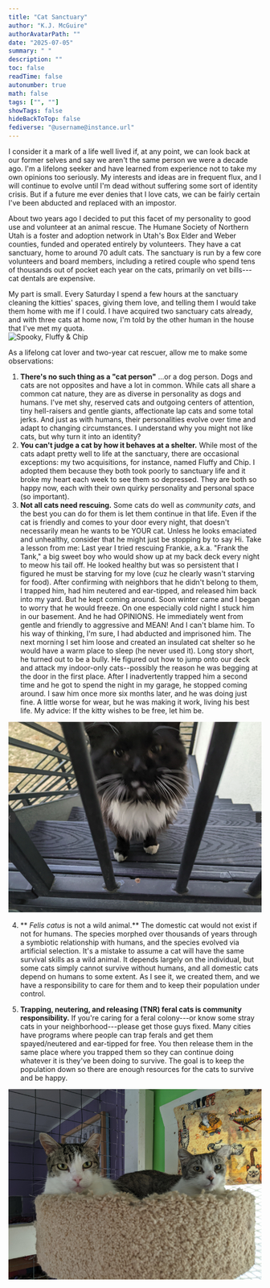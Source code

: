 ```yaml
---
title: "Cat Sanctuary"
author: "K.J. McGuire"
authorAvatarPath: ""
date: "2025-07-05"
summary: " "
description: ""
toc: false
readTime: false
autonumber: true
math: false
tags: ["", ""]
showTags: false
hideBackToTop: false
fediverse: "@username@instance.url"
---
```

I consider it a mark of a life well lived if, at any point, we can look back at our former selves and say we aren't the same person we were a decade ago. I'm a lifelong seeker and have learned from experience not to take my own opinions too seriously. My interests and ideas are in frequent flux, and I will continue to evolve until I'm dead without suffering some sort of identity crisis. But if a future me ever denies that I love cats, we can be fairly certain I've been abducted and replaced with an impostor.

About two years ago I decided to put this facet of my personality to good use and volunteer at an animal rescue. The Humane Society of Northern Utah is a foster and adoption network in Utah's Box Elder and Weber counties, funded and operated entirely by volunteers. They have a cat sanctuary, home to around 70 adult cats. The sanctuary is run by a few core volunteers and board members, including a retired couple who spend tens of thousands out of pocket each year on the cats, primarily on vet bills---cat dentals are expensive.

My part is small. Every Saturday I spend a few hours at the sanctuary cleaning the kitties' spaces, giving them love, and telling them I would take them home with me if I could. I have acquired two sanctuary cats already, and with three cats at home now, I'm told by the other human in the house that I've met my quota.  
![Spooky, Fluffy & Chip](./imgs/the-cats-2.jpg "Spooky, Fluffy & Chip")

As a lifelong cat lover and two-year cat rescuer, allow me to make some observations:

1. **There's no such thing as a "cat person"** ...or a dog person. Dogs and cats are not opposites and have a lot in common. While cats all share a common cat nature, they are as diverse in personality as dogs and humans. I've met shy, reserved cats and outgoing centers of attention, tiny hell-raisers and gentle giants, affectionate lap cats and some total jerks. And just as with humans, their personalities evolve over time and adapt to changing circumstances. I understand why you might not like cats, but why turn it into an identity?
2. **You can't judge a cat by how it behaves at a shelter.** While most of the cats adapt pretty well to life at the sanctuary, there are occasional exceptions: my two acquisitions, for instance, named Fluffy and Chip. I adopted them because they both took poorly to sanctuary life and it broke my heart each week to see them so depressed. They are both so happy now, each with their own quirky personality and personal space (so important).
3. **Not all cats need rescuing.** Some cats do well as *community cats*, and the best you can do for them is let them continue in that life. Even if the cat is friendly and comes to your door every night, that doesn't necessarily mean he wants to be YOUR cat. Unless he looks emaciated and unhealthy, consider that he might just be stopping by to say Hi. Take a lesson from me: Last year I tried rescuing Frankie, a.k.a. "Frank the Tank," a big sweet boy who would show up at my back deck every night to meow his tail off. He looked healthy but was so persistent that I figured he must be starving for my love (cuz he clearly wasn't starving for food). After confirming with neighbors that he didn't belong to them, I trapped him, had him neutered and ear-tipped, and released him back into my yard. But he kept coming around. Soon winter came and I began to worry that he would freeze. On one especially cold night I stuck him in our basement. And he had OPINIONS. He immediately went from gentle and friendly to aggressive and MEAN! And I can't blame him. To his way of thinking, I'm sure, I had abducted and imprisoned him. The next morning I set him loose and created an insulated cat shelter so he would have a warm place to sleep (he never used it). Long story short, he turned out to be a bully. He figured out how to jump onto our deck and attack my indoor-only cats--possibly the reason he was begging at the door in the first place. After I inadvertently trapped him a second time and he got to spend the night in my garage, he stopped coming around. I saw him once more six months later, and he was doing just fine. A little worse for wear, but he was making it work, living his best life. My advice: If the kitty wishes to be free, let him be.

![Frankie](./imgs/frankie.png "Frank the Tank")

4. ** *Felis catus* is not a wild animal.** The domestic cat would not exist if not for humans. The species morphed over thousands of years through a symbiotic relationship with humans, and the species evolved via artificial selection. It's a mistake to assume a cat will have the same survival skills as a wild animal. It depends largely on the individual, but some cats simply cannot survive without humans, and all domestic cats depend on humans to some extent. As I see it, we created them, and we have a responsibility to care for them and to keep their population under control.

5. **Trapping, neutering, and releasing (TNR) feral cats is community responsibility.** If you're caring for a feral colony---or know some stray cats in your neighborhood---please get those guys fixed. Many cities have programs where people can trap ferals and get them spayed/neutered and ear-tipped for free. You then release them in the same place where you trapped them so they can continue doing whatever it is they've been doing to survive. The goal is to keep the population down so there are enough resources for the cats to survive and be happy.  

![Sanctuary cats](./imgs/sanctuary1.jpg  "Two sanctuary cats awaiting adoption")
